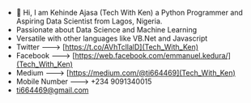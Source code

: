 - 👋 Hi, I am Kehinde Ajasa (Tech With Ken) a Python Programmer and Aspiring Data Scientist from Lagos, Nigeria.
- Passionate about Data Science and Machine Learning
- Versatile with other languages like VB.Net and Javascript
- Twitter ---> [https://t.co/AVhTcllalD](Tech_With_Ken)
- Facebook ---> [https://web.facebook.com/emmanuel.kedura/](Tech_With_Ken)
- Medium ---> [https://medium.com/@ti664469](Tech_With_Ken)
- Mobile Number ---> +234 9091340015
- ti664469@gmail.com
